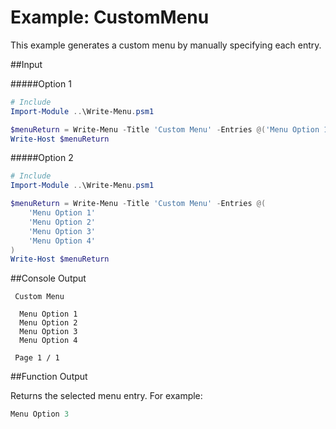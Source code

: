 # Example: CustomMenu

This example generates a custom menu by manually specifying each entry.

##Input

#####Option 1

```powershell
# Include
Import-Module ..\Write-Menu.psm1

$menuReturn = Write-Menu -Title 'Custom Menu' -Entries @('Menu Option 1', 'Menu Option 2', 'Menu Option 3', 'Menu Option 4')
Write-Host $menuReturn
```

#####Option 2

```powershell
# Include
Import-Module ..\Write-Menu.psm1

$menuReturn = Write-Menu -Title 'Custom Menu' -Entries @(
    'Menu Option 1'
    'Menu Option 2'
    'Menu Option 3'
    'Menu Option 4'
)
Write-Host $menuReturn
```

##Console Output

```
 Custom Menu

  Menu Option 1
  Menu Option 2
  Menu Option 3
  Menu Option 4

 Page 1 / 1
```

##Function Output

Returns the selected menu entry. For example:

```powershell
Menu Option 3
```
